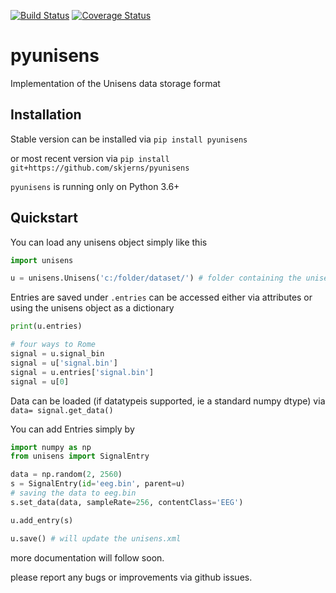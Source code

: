 [![Build Status](https://travis-ci.com/skjerns/pyunisens.svg?branch=master)](https://travis-ci.com/skjerns/pyunisens)  [![Coverage Status](https://coveralls.io/repos/github/skjerns/pyunisens/badge.svg?branch=master)](https://coveralls.io/github/skjerns/pyunisens?branch=master)

# pyunisens
Implementation of the Unisens data storage format

## Installation
Stable version can be installed via `pip install pyunisens`

or most recent version via `pip install git+https://github.com/skjerns/pyunisens`

`pyunisens` is running only on Python 3.6+

## Quickstart

You can load any unisens object simply like this

```Python
import unisens

u = unisens.Unisens('c:/folder/dataset/') # folder containing the unisens.xml
```

Entries are saved under `.entries` can be accessed either via attributes or using the unisens object as a dictionary

```Python
print(u.entries)

# four ways to Rome
signal = u.signal_bin
signal = u['signal.bin']
signal = u.entries['signal.bin']
signal = u[0]
```

Data can be loaded (if datatypeis supported, ie a standard numpy dtype) via `data= signal.get_data()`

You can add Entries simply by

```Python
import numpy as np
from unisens import SignalEntry

data = np.random(2, 2560)
s = SignalEntry(id='eeg.bin', parent=u)
# saving the data to eeg.bin
s.set_data(data, sampleRate=256, contentClass='EEG')

u.add_entry(s)

u.save() # will update the unisens.xml
```

more documentation will follow soon.

please report any bugs or improvements via github issues.
